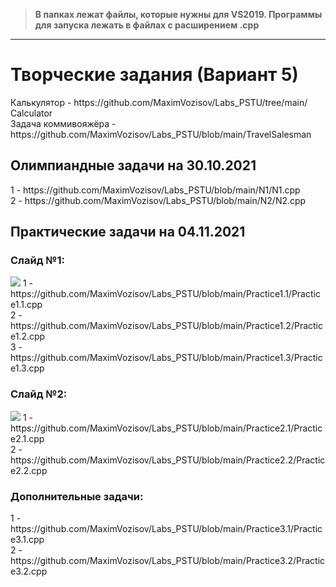 >**В папках лежат файлы, которые нужны для VS2019. Программы для запуска лежать в файлах с расширением .cpp**
***
<h1>Творческие задания (Вариант 5)</h1>
Калькулятор - https://github.com/MaximVozisov/Labs_PSTU/tree/main/Сalculator<br>
Задача коммивояжёра - https://github.com/MaximVozisov/Labs_PSTU/blob/main/TravelSalesman<br>
<h2>Олимпиандные задачи на 30.10.2021</h2>
1 - https://github.com/MaximVozisov/Labs_PSTU/blob/main/N1/N1.cpp<br>
2 - https://github.com/MaximVozisov/Labs_PSTU/blob/main/N2/N2.cpp<br>
<h2>Практические задачи на 04.11.2021</h2>
<h3>Слайд №1:</h3> <img src = "https://user-images.githubusercontent.com/92223897/140277242-44353d66-8a1f-4c03-9109-62365616e927.png">
1 - https://github.com/MaximVozisov/Labs_PSTU/blob/main/Practice1.1/Practice1.1.cpp<br>
2 - https://github.com/MaximVozisov/Labs_PSTU/blob/main/Practice1.2/Practice1.2.cpp<br>
3 - https://github.com/MaximVozisov/Labs_PSTU/blob/main/Practice1.3/Practice1.3.cpp<br>
<h3>Слайд №2:</h3> <img src = "https://user-images.githubusercontent.com/92223897/140276612-4ee61a53-cfde-4f37-a062-b907654f6d74.png">
1 - https://github.com/MaximVozisov/Labs_PSTU/blob/main/Practice2.1/Practice2.1.cpp<br>
2 - https://github.com/MaximVozisov/Labs_PSTU/blob/main/Practice2.2/Practice2.2.cpp<br>
<h3>Дополнительные задачи:</h3>
1 - https://github.com/MaximVozisov/Labs_PSTU/blob/main/Practice3.1/Practice3.1.cpp<br>
2 - https://github.com/MaximVozisov/Labs_PSTU/blob/main/Practice3.2/Practice3.2.cpp<br>
